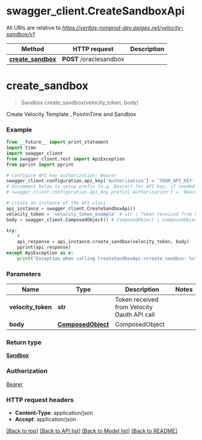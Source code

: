 # swagger_client.CreateSandboxApi

All URIs are relative to *https://veritas-nonprod-dev.apigee.net/velocity-sandbox/v1*

Method | HTTP request | Description
------------- | ------------- | -------------
[**create_sandbox**](CreateSandboxApi.md#create_sandbox) | **POST** /oraclesandbox | 


# **create_sandbox**
> Sandbox create_sandbox(velocity_token, body)



Create Velocity Template , PointinTime and  Sandbox

### Example 
```python
from __future__ import print_statement
import time
import swagger_client
from swagger_client.rest import ApiException
from pprint import pprint

# Configure API key authorization: Bearer
swagger_client.configuration.api_key['Authorization'] = 'YOUR_API_KEY'
# Uncomment below to setup prefix (e.g. Bearer) for API key, if needed
# swagger_client.configuration.api_key_prefix['Authorization'] = 'Bearer'

# create an instance of the API class
api_instance = swagger_client.CreateSandboxApi()
velocity_token = 'velocity_token_example' # str | Token received from Velocity Oauth API call
body = swagger_client.ComposedObject() # ComposedObject | ComposedObject

try: 
    # 
    api_response = api_instance.create_sandbox(velocity_token, body)
    pprint(api_response)
except ApiException as e:
    print("Exception when calling CreateSandboxApi->create_sandbox: %s\n" % e)
```

### Parameters

Name | Type | Description  | Notes
------------- | ------------- | ------------- | -------------
 **velocity_token** | **str**| Token received from Velocity Oauth API call | 
 **body** | [**ComposedObject**](ComposedObject.md)| ComposedObject | 

### Return type

[**Sandbox**](Sandbox.md)

### Authorization

[Bearer](../README.md#Bearer)

### HTTP request headers

 - **Content-Type**: application/json
 - **Accept**: application/json

[[Back to top]](#) [[Back to API list]](../README.md#documentation-for-api-endpoints) [[Back to Model list]](../README.md#documentation-for-models) [[Back to README]](../README.md)

